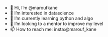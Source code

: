- 👋 Hi, I’m @maroufkane
- 👀 I’m interested in datascience
- 🌱 I’m currently learning python and algo
- 💞️ I’m looking to a mentor to improve my level
- 📫 How to reach me: insta:@marouf_kane

<!---
maroufkane/maroufkane is a ✨ special ✨ repository because its `README.md` (this file) appears on your GitHub profile.
You can click the Preview link to take a look at your changes.
--->
